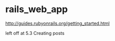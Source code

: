 rails_web_app
=============

http://guides.rubyonrails.org/getting_started.html

left off at 5.3 Creating posts
